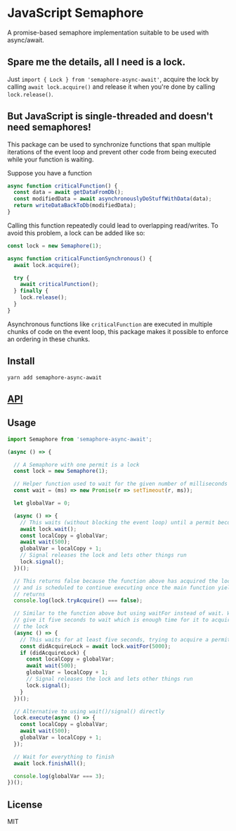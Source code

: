 # JavaScript Semaphore

A promise-based semaphore implementation suitable to be used with async/await.

## Spare me the details, all I need is a lock.
Just ```import { Lock } from 'semaphore-async-await'```, acquire the lock by calling ```await lock.acquire()``` and release it when you're done by calling ```lock.release()```.

## But JavaScript is single-threaded and doesn't need semaphores!
This package can be used to synchronize functions that span multiple iterations of the event loop and prevent other code from being executed while your function is waiting.

Suppose you have a function

```javascript
async function criticalFunction() {
  const data = await getDataFromDb();
  const modifiedData = await asynchronouslyDoStuffWithData(data);
  return writeDataBackToDb(modifiedData);
}
```

Calling this function repeatedly could lead to overlapping read/writes. To avoid this problem, a lock can be added like so:

```javascript
const lock = new Semaphore(1);

async function criticalFunctionSynchronous() {
  await lock.acquire();

  try {
    await criticalFunction();
  } finally {
    lock.release();
  }
}
```

Asynchronous functions like ```criticalFunction``` are executed in multiple chunks of code on the event loop, this package makes it possible to enforce an ordering in these chunks.

## Install
```yarn add semaphore-async-await```

[<h2>API</h2>](http://jsoendermann.github.io/semaphore-async-await/classes/semaphore.html)

## Usage
```javascript
import Semaphore from 'semaphore-async-await';

(async () => {

  // A Semaphore with one permit is a lock
  const lock = new Semaphore(1);

  // Helper function used to wait for the given number of milliseconds
  const wait = (ms) => new Promise(r => setTimeout(r, ms));

  let globalVar = 0;

  (async () => {
    // This waits (without blocking the event loop) until a permit becomes available
    await lock.wait();
    const localCopy = globalVar;
    await wait(500);
    globalVar = localCopy + 1;
    // Signal releases the lock and lets other things run
    lock.signal();
  })();

  // This returns false because the function above has acquired the lock
  // and is scheduled to continue executing once the main function yields or
  // returns
  console.log(lock.tryAcquire() === false);

  // Similar to the function above but using waitFor instead of wait. We
  // give it five seconds to wait which is enough time for it to acquire
  // the lock
  (async () => {
    // This waits for at least five seconds, trying to acquire a permit.
    const didAcquireLock = await lock.waitFor(5000);
    if (didAcquireLock) {
      const localCopy = globalVar;
      await wait(500);
      globalVar = localCopy + 1;
      // Signal releases the lock and lets other things run
      lock.signal();
    }
  })();

  // Alternative to using wait()/signal() directly
  lock.execute(async () => {
    const localCopy = globalVar;
    await wait(500);
    globalVar = localCopy + 1;
  });

  // Wait for everything to finish
  await lock.finishAll();

  console.log(globalVar === 3);
})();
```

## License
MIT
